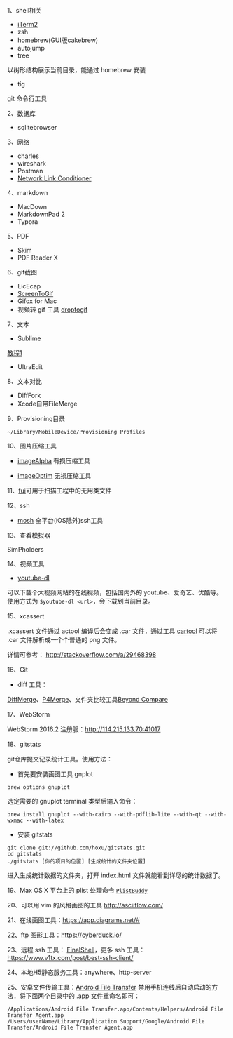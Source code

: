 1、shell相关
* [iTerm2](https://www.iterm2.com/features.html)
* zsh
* homebrew(GUI版cakebrew)
* autojump
* tree 

以树形结构展示当前目录，能通过 homebrew 安装

* tig

git 命令行工具

2、数据库
* sqlitebrowser

3、网络
* charles
* wireshark
* Postman
* [Network Link Conditioner](https://developer.apple.com/download/more/?q=Hardware%20IO%20Tools)

4、markdown
* MacDown
* MarkdownPad 2
* Typora

5、PDF
* Skim
* PDF Reader X

6、gif截图
* LicEcap
* [ScreenToGif](http://screentogif.codeplex.com/)
* Gifox for Mac
* 视频转 gif 工具 [droptogif](https://github.com/mortenjust/droptogif)

7、文本
* Sublime

[教程1](http://blog.saymagic.cn/2015/06/20/write-blog-by-sublime.html)

* UltraEdit

8、文本对比
* DiffFork
* Xcode自带FileMerge

9、Provisioning目录
```
~/Library/MobileDevice/Provisioning Profiles
```

10、图片压缩工具

* [imageAlpha](https://pngmini.com/) 有损压缩工具

* [imageOptim](https://imageoptim.com/) 无损压缩工具

11、[fui](https://github.com/dblock/fui)可用于扫描工程中的无用类文件

12、ssh
* [mosh](https://mosh.mit.edu/) 全平台(iOS除外)ssh工具

13、查看模拟器

SimPholders

14、视频工具
 * [youtube-dl](https://github.com/rg3/youtube-dl)
 
可以下载个大视频网站的在线视频，包括国内外的 youtube、爱奇艺、优酷等。使用方式为 `$youtube-dl <url>`，会下载到当前目录。 
 
15、xcassert

.xcassert 文件通过 actool 编译后会变成 .car 文件，通过工具 [cartool](https://github.com/steventroughtonsmith/cartool) 可以将 .car 文件解析成一个个普通的 png 文件。

详情可参考： http://stackoverflow.com/a/29468398

16、Git

* diff 工具：

[DiffMerge](http://www.sourcegear.com/diffmerge/downloaded.php)、[P4Merge](https://www.perforce.com/product/components/perforce-visual-merge-and-diff-tools)、文件夹比较工具[Beyond Compare](http://www.scootersoftware.com/download.php)

17、WebStorm

WebStorm 2016.2 注册服：http://114.215.133.70:41017

18、gitstats

git仓库提交记录统计工具。使用方法：

* 首先要安装画图工具 gnplot

```
brew options gnuplot
```

选定需要的 gnuplot terminal 类型后输入命令：

```
brew install gnuplot --with-cairo --with-pdflib-lite --with-qt --with-wxmac --with-latex
```

* 安装 gitstats
```
git clone git://github.com/hoxu/gitstats.git
cd gitstats
./gitstats [你的项目的位置] [生成统计的文件夹位置]
```

进入生成统计数据的文件夹，打开 index.html 文件就能看到详尽的统计数据了。


19、Max OS X 平台上的 plist 处理命令 [`PlistBuddy`](https://www.jianshu.com/p/237b9628aeb3)


20、可以用 vim 的风格画图的工具 http://asciiflow.com/


21、在线画图工具：https://app.diagrams.net/#

22、ftp 图形工具：https://cyberduck.io/

23、远程 ssh 工具： [FinalShell](https://www.hostbuf.com/)，更多 ssh 工具：https://www.v1tx.com/post/best-ssh-client/

24、本地H5静态服务工具：anywhere、http-server

25、安卓文件传输工具：[Android File Transfer](https://www.android.com/filetransfer/)
禁用手机连线后自动启动的方法，将下面两个目录中的 .app 文件重命名即可：
```
/Applications/Android File Transfer.app/Contents/Helpers/Android File Transfer Agent.app
/Users/userName/Library/Application Support/Google/Android File Transfer/Android File Transfer Agent.app
```

